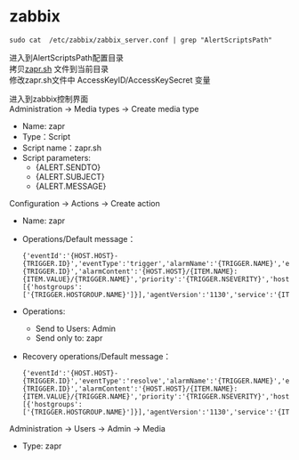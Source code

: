 # zabbix

```shell
sudo cat  /etc/zabbix/zabbix_server.conf | grep "AlertScriptsPath"
```
进入到AlertScriptsPath配置目录  
拷贝[zapr.sh](http://gitlab.dadingsoft.com/devops/zapr/blob/master/doc/zapr.sh) 文件到当前目录  
修改zapr.sh文件中 AccessKeyID/AccessKeySecret 变量

进入到zabbix控制界面  
Administration  ->  Media types  -> Create media type  
- Name: zapr
- Type：Script
- Script name：zapr.sh
- Script parameters:
    - {ALERT.SENDTO}
    - {ALERT.SUBJECT}
    - {ALERT.MESSAGE}

Configuration -> Actions -> Create action
- Name: zapr
- Operations/Default message：
  ```
  {'eventId':'{HOST.HOST}-{TRIGGER.ID}','eventType':'trigger','alarmName':'{TRIGGER.NAME}','entityName':'{HOSTNAME}','entityId':'{HOST.HOST}-{TRIGGER.ID}','alarmContent':'{HOST.HOST}/{ITEM.NAME}:{ITEM.VALUE}/{TRIGGER.NAME}','priority':'{TRIGGER.NSEVERITY}','host':'{HOST.HOST}','tag':[{'hostgroups':['{TRIGGER.HOSTGROUP.NAME}']}],'agentVersion':'1130','service':'{ITEM.NAME}','ip':'{HOST.IP}','itemName':'{ITEM.NAME}','itemValue':'{ITEM.VALUE}'}
  ```
  
- Operations:
  - Send to Users: Admin
  - Send only to: zapr
- Recovery operations/Default message：
  ```
  {'eventId':'{HOST.HOST}-{TRIGGER.ID}','eventType':'resolve','alarmName':'{TRIGGER.NAME}','entityName':'{HOSTNAME}','entityId':'{HOST.HOST}-{TRIGGER.ID}','alarmContent':'{HOST.HOST}/{ITEM.NAME}:{ITEM.VALUE}/{TRIGGER.NAME}','priority':'{TRIGGER.NSEVERITY}','host':'{HOST.HOST}','tag':[{'hostgroups':['{TRIGGER.HOSTGROUP.NAME}']}],'agentVersion':'1130','service':'{ITEM.NAME}','ip':'{HOST.IP}','itemName':'{ITEM.NAME}','itemValue':'{ITEM.VALUE}'}
  ```
  
Administration ->  Users -> Admin -> Media
- Type: zapr
